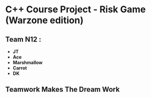 # C++ Course Project -  Risk Game (Warzone edition)

## Team N12 :
* **JT**
* **Ace**
* **Marshmallow**
* **Carrot**
* **DK**

## Teamwork Makes The Dream Work
